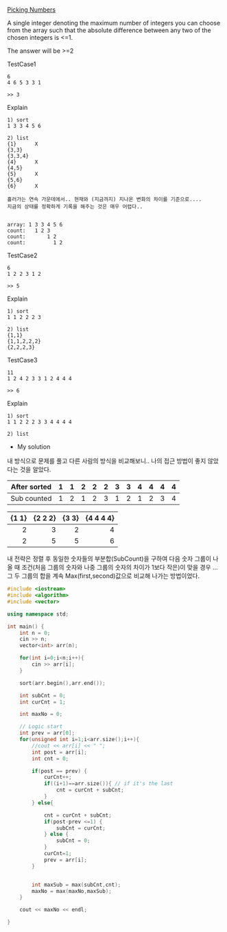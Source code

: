 #


[Picking Numbers](https://www.hackerrank.com/contests/101hack44/challenges/picking-numbers)

A single integer denoting the maximum number of integers you can choose from the array 
such that the absolute difference between any two of the chosen integers is <=1.

The answer will be >=2



TestCase1
```
6
4 6 5 3 3 1

>> 3
```
Explain
```
1) sort
1 3 3 4 5 6

2) list
{1}      X
{3,3}
{3,3,4}
{4}      X
{4,5}
{5}      X
{5,6}
{6}      X

흘러가는 연속 가운데에서.. 현재와 (지금까지) 지나온 변화의 차이를 기준으로....
지금의 상태를 정확하게 기록을 해주는 것은 매우 어렵다..


array: 1 3 3 4 5 6
count:   1 2 3
count:       1 2
count:         1 2

```


TestCase2
```
6
1 2 2 3 1 2

>> 5
```

Explain
```
1) sort
1 1 2 2 2 3

2) list
{1,1}
{1,1,2,2,2}
{2,2,2,3}
```


TestCase3
```
11
1 2 4 2 3 3 1 2 4 4 4 

>> 6
```
Explain
```
1) sort
1 1 2 2 2 3 3 4 4 4 4

2) list

```

* My solution

내 방식으로 문제를 풀고 다른 사람의 방식을 비교해보니.. 나의 접근 방법이 좋지 않았다는 것을 알았다.

|After sorted| 1  | 1  | 2  | 2  |  2 |  3 | 3  | 4  | 4  | 4  |  4 |
| -----------|---:|---:|---:|---:|---:|---:|---:|---:|---:|---:|---:|
|Sub counted |  1 | 2  | 1  | 2  | 3  | 1  | 2  | 1  | 2  | 3  | 4  |


|{1 1}|{2 2 2} |{3 3} |{4 4 4 4}|
|---:|---:|---:|---:|
|2|3|2 |4|
|2|5|5 |6|


내 전략은 정렬 후 동일한 숫자들의 부분합(SubCount)을 구하여 다음 숫자 그룹이 나올 때
조건(처음 그룹의 숫자와 나중 그룹의 숫자의 차이가 1보다 작은)이 맞을 경우 ...
그 두 그룹의 합을 계속 Max(first,second)값으로 비교해 나가는 방법이었다.


```cpp
#include <iostream>
#include <algorithm>
#include <vector>

using namespace std;

int main() {
	int n = 0;
	cin >> n;
	vector<int> arr(n);

	for(int i=0;i<n;i++){
		cin >> arr[i];
	}

	sort(arr.begin(),arr.end());

	int subCnt = 0;
	int curCnt = 1;

	int maxNo = 0;

	// Logic start
	int prev = arr[0];
	for(unsigned int i=1;i<arr.size();i++){
		//cout << arr[i] << " ";
		int post = arr[i];
		int cnt = 0;

		if(post == prev) {
			curCnt++;
			if((i+1)==arr.size()){ // if it's the last
				cnt = curCnt + subCnt;
			}
		} else{

			cnt = curCnt + subCnt;
			if(post-prev <=1) {
				subCnt = curCnt;
			} else {
				subCnt = 0;
			}
			curCnt=1;
			prev = arr[i];
		}


		int maxSub = max(subCnt,cnt);
		maxNo = max(maxNo,maxSub);
	}

	cout << maxNo << endl;

}

```



